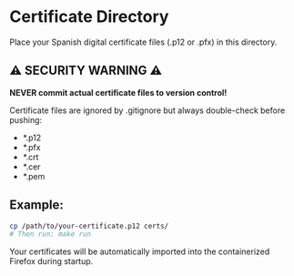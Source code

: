# Certificate Directory

Place your Spanish digital certificate files (.p12 or .pfx) in this directory.

## ⚠️ SECURITY WARNING ⚠️

**NEVER commit actual certificate files to version control!**

Certificate files are ignored by .gitignore but always double-check before pushing:
- *.p12
- *.pfx  
- *.crt
- *.cer
- *.pem

## Example:
```bash
cp /path/to/your-certificate.p12 certs/
# Then run: make run
```

Your certificates will be automatically imported into the containerized Firefox during startup.